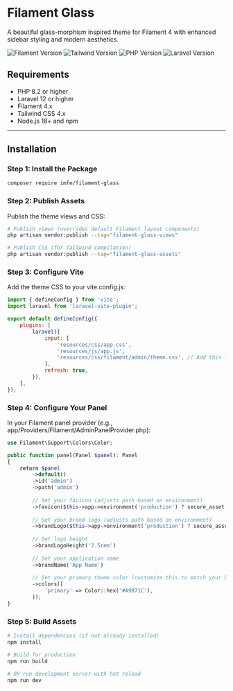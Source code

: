 # Filament Glass

A beautiful glass-morphism inspired theme for Filament 4 with enhanced sidebar styling and modern aesthetics.

![Filament Version](https://img.shields.io/badge/Filament-4.x-orange)
![Tailwind Version](https://img.shields.io/badge/Tailwind-4.x-38bdf8)
![PHP Version](https://img.shields.io/badge/PHP-8.2%2B-777BB4)
![Laravel Version](https://img.shields.io/badge/Laravel-12.x-FF2D20)

## Requirements

- PHP 8.2 or higher
- Laravel 12 or higher
- Filament 4.x
- Tailwind CSS 4.x
- Node.js 18+ and npm

---

## Installation

### Step 1: Install the Package

```bash
composer require imfe/filament-glass
```

### Step 2: Publish Assets

Publish the theme views and CSS:
```bash
# Publish views (overrides default Filament layout components)
php artisan vendor:publish --tag="filament-glass-views"

# Publish CSS (for Tailwind compilation)
php artisan vendor:publish --tag="filament-glass-assets"
```

### Step 3: Configure Vite

Add the theme CSS to your vite.config.js:
```js
import { defineConfig } from 'vite';
import laravel from 'laravel-vite-plugin';

export default defineConfig({
    plugins: [
        laravel({
            input: [
                'resources/css/app.css',
                'resources/js/app.js',
                'resources/css/filament/admin/theme.css', // Add this line
            ],
            refresh: true,
        }),
    ],
});
```

### Step 4: Configure Your Panel

In your Filament panel provider (e.g., app/Providers/Filament/AdminPanelProvider.php):
```php
use Filament\Support\Colors\Color;

public function panel(Panel $panel): Panel
{
    return $panel
        ->default()
        ->id('admin')
        ->path('admin')
        
        // Set your favicon (adjusts path based on environment)
        ->favicon($this->app->environment('production') ? secure_asset('favicon.png') : asset('favicon.png'))
        
        // Set your brand logo (adjusts path based on environment)
        ->brandLogo($this->app->environment('production') ? secure_asset('images/logo.svg') : asset('images/logo.svg'))
        
        // Set logo height
        ->brandLogoHeight('2.5rem')
        
        // Set your application name
        ->brandName('App Name')
        
        // Set your primary theme color (customize this to match your brand)
        ->colors([
            'primary' => Color::hex('#A9871C'),
        ]);
}
```

### Step 5: Build Assets

```bash
# Install dependencies (if not already installed)
npm install

# Build for production
npm run build

# OR run development server with hot reload
npm run dev
```
